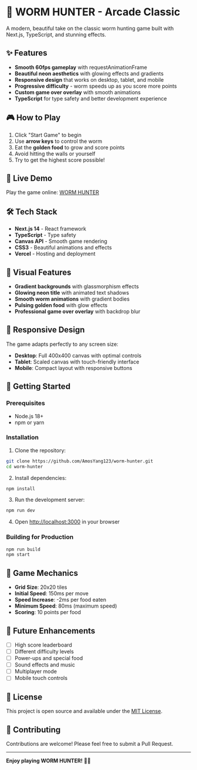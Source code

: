 # 🐛 WORM HUNTER - Arcade Classic

A modern, beautiful take on the classic worm hunting game built with Next.js, TypeScript, and stunning effects.

## ✨ Features

- **Smooth 60fps gameplay** with requestAnimationFrame
- **Beautiful neon aesthetics** with glowing effects and gradients
- **Responsive design** that works on desktop, tablet, and mobile
- **Progressive difficulty** - worm speeds up as you score more points
- **Custom game over overlay** with smooth animations
- **TypeScript** for type safety and better development experience

## 🎮 How to Play

1. Click "Start Game" to begin
2. Use **arrow keys** to control the worm
3. Eat the **golden food** to grow and score points
4. Avoid hitting the walls or yourself
5. Try to get the highest score possible!

## 🚀 Live Demo

Play the game online: [WORM HUNTER](https://worm-hunter.vercel.app)

## 🛠️ Tech Stack

- **Next.js 14** - React framework
- **TypeScript** - Type safety
- **Canvas API** - Smooth game rendering
- **CSS3** - Beautiful animations and effects
- **Vercel** - Hosting and deployment

## 🎨 Visual Features

- **Gradient backgrounds** with glassmorphism effects
- **Glowing neon title** with animated text shadows
- **Smooth worm animations** with gradient bodies
- **Pulsing golden food** with glow effects
- **Professional game over overlay** with backdrop blur

## 📱 Responsive Design

The game adapts perfectly to any screen size:
- **Desktop**: Full 400x400 canvas with optimal controls
- **Tablet**: Scaled canvas with touch-friendly interface
- **Mobile**: Compact layout with responsive buttons

## 🚀 Getting Started

### Prerequisites

- Node.js 18+ 
- npm or yarn

### Installation

1. Clone the repository:
```bash
git clone https://github.com/AmosYang123/worm-hunter.git
cd worm-hunter
```

2. Install dependencies:
```bash
npm install
```

3. Run the development server:
```bash
npm run dev
```

4. Open [http://localhost:3000](http://localhost:3000) in your browser

### Building for Production

```bash
npm run build
npm start
```

## 🎯 Game Mechanics

- **Grid Size**: 20x20 tiles
- **Initial Speed**: 150ms per move
- **Speed Increase**: -2ms per food eaten
- **Minimum Speed**: 80ms (maximum speed)
- **Scoring**: 10 points per food

## 🌟 Future Enhancements

- [ ] High score leaderboard
- [ ] Different difficulty levels
- [ ] Power-ups and special food
- [ ] Sound effects and music
- [ ] Multiplayer mode
- [ ] Mobile touch controls

## 📄 License

This project is open source and available under the [MIT License](LICENSE).

## 🤝 Contributing

Contributions are welcome! Please feel free to submit a Pull Request.

---

**Enjoy playing WORM HUNTER!** 🐛✨
